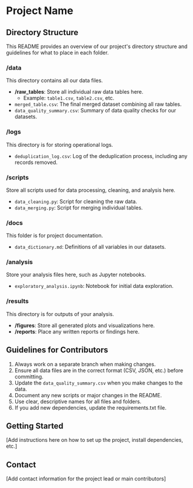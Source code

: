 # Project Name

## Directory Structure

This README provides an overview of our project's directory structure and guidelines for what to place in each folder.

### /data

This directory contains all our data files.

- **/raw_tables**: Store all individual raw data tables here.
  - Example: `table1.csv`, `table2.csv`, etc.
- `merged_table.csv`: The final merged dataset combining all raw tables.
- `data_quality_summary.csv`: Summary of data quality checks for our datasets.

### /logs

This directory is for storing operational logs.

- `deduplication_log.csv`: Log of the deduplication process, including any records removed.

### /scripts

Store all scripts used for data processing, cleaning, and analysis here.

- `data_cleaning.py`: Script for cleaning the raw data.
- `data_merging.py`: Script for merging individual tables.

### /docs

This folder is for project documentation.

- `data_dictionary.md`: Definitions of all variables in our datasets.

### /analysis

Store your analysis files here, such as Jupyter notebooks.

- `exploratory_analysis.ipynb`: Notebook for initial data exploration.

### /results

This directory is for outputs of your analysis.

- **/figures**: Store all generated plots and visualizations here.
- **/reports**: Place any written reports or findings here.

## Guidelines for Contributors

1. Always work on a separate branch when making changes.
2. Ensure all data files are in the correct format (CSV, JSON, etc.) before committing.
3. Update the `data_quality_summary.csv` when you make changes to the data.
4. Document any new scripts or major changes in the README.
5. Use clear, descriptive names for all files and folders.
6. If you add new dependencies, update the requirements.txt file.

## Getting Started

[Add instructions here on how to set up the project, install dependencies, etc.]

## Contact

[Add contact information for the project lead or main contributors]

